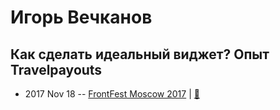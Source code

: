 # Игорь Вечканов

## Как сделать идеальный виджет? Опыт Travelpayouts
- 2017 Nov 18 -- [FrontFest Moscow 2017](https://youtu.be/1Y-xHRItboE)  | [:notebook:](https://speakerdeck.com/frontfest/ighor-viechkanov)  
